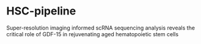 # HSC-pipeline
Super-resolution imaging informed scRNA sequencing analysis reveals the critical role of GDF-15 in rejuvenating aged hematopoietic stem cells

